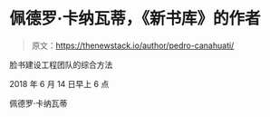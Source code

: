 # 佩德罗·卡纳瓦蒂，《新书库》的作者

> 原文：<https://thenewstack.io/author/pedro-canahuati/>

脸书建设工程团队的综合方法

2018 年 6 月 14 日早上 6 点

佩德罗·卡纳瓦蒂